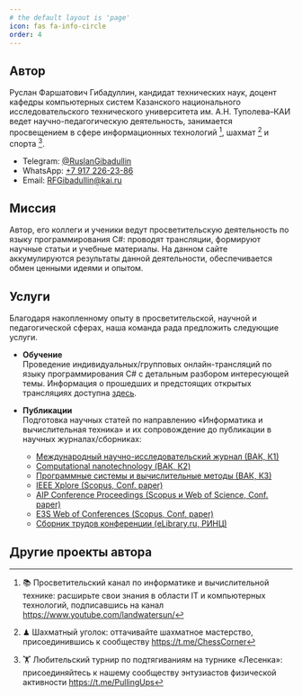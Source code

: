 ```yaml
---
# the default layout is 'page'
icon: fas fa-info-circle
order: 4
---
```

## Автор

Руслан Фаршатович Гибадуллин, кандидат технических наук, доцент кафедры компьютерных систем Казанского национального исследовательского технического университета им. А.Н. Туполева–КАИ ведет научно-педагогическую деятельность, занимается  просвещением в сфере информационных технологий [^1], шахмат [^2] и спорта [^3].
- Telegram: [@RuslanGibadullin](https://t.me/RuslanGibadullin)
- WhatsApp: [+7 917 226-23-86](https://wa.me/message/3Y4EESWILAWWM1)
- Email: RFGibadullin@kai.ru

## Миссия

Автор, его коллеги и ученики ведут просветительскую деятельность по языку программирования C#: проводят трансляции, формируют научные статьи и учебные материалы. На данном сайте аккумулируются результаты данной деятельности, обеспечивается обмен ценными идеями и опытом.

## Услуги

Благодаря накопленному опыту в просветительской, научной и педагогической сферах, наша команда рада предложить следующие услуги.

- **Обучение**  
  Проведение индивидуальных/групповых онлайн-трансляций по языку программирования C# с детальным разбором интересующей темы. Информация о прошедших и предстоящих открытых трансляциях доступна [здесь](https://csharpcooking.github.io/categories/трансляции/).

- **Публикации**  
  Подготовка научных статей по направлению «Информатика и вычислительная техника» и их сопровождение до публикации в научных журналах/сборниках:
  - [Международный научно-исследовательский журнал (ВАК, К1)](https://research-journal.org/)
  - [Computational nanotechnology (ВАК, К2)](https://urvak.ru/journals/computational-nanotechnology/)
  - [Программные системы и вычислительные методы (ВАК, К3)](https://nbpublish.com/itmag/)
  - [IEEE Xplore (Scopus, Conf. paper)](https://ieeexplore.ieee.org/Xplore/home.jsp)
  - [AIP Conference Proceedings (Scopus и Web of Science, Conf. paper)](https://publishing.aip.org/publications/conference-proceedings/)
  - [E3S Web of Conferences (Scopus, Conf. paper)](https://www.e3s-conferences.org/)
  - [Сборник трудов конференции (eLibrary.ru, РИНЦ)](https://github.com/CSharpCooking/CSharpCooking.github.io/tree/main/data/InformationLetters)

## Другие проекты автора

[^1]: 📚 Просветительский канал по информатике и вычислительной технике: расширьте свои знания в области IT и компьютерных технологий, подписавшись на канал https://www.youtube.com/landwatersun/
[^2]: ♟ Шахматный уголок: оттачивайте шахматное мастерство, присоединившись к сообществу https://t.me/ChessCorner
[^3]: 🏋 Любительский турнир по подтягиваниям на турнике «Лесенка»: присоединяйтесь к нашему сообществу энтузиастов физической активности https://t.me/PullingUps